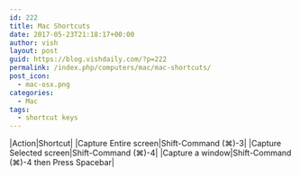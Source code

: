 ```yaml
---
id: 222
title: Mac Shortcuts
date: 2017-05-23T21:18:17+00:00
author: vish
layout: post
guid: https://blog.vishdaily.com/?p=222
permalink: /index.php/computers/mac/mac-shortcuts/
post_icon:
  - mac-osx.png
categories:
  - Mac
tags:
  - shortcut keys
---
```


|Action|Shortcut|
|Capture Entire screen|Shift-Command (⌘)-3|
|Capture Selected screen|Shift-Command (⌘)-4|
|Capture a window|Shift-Command (⌘)-4 then Press Spacebar|
